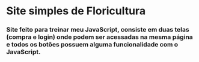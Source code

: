 <h1>Site simples de Floricultura</h1>
<h3> Site feito para treinar meu JavaScript, consiste em duas telas (compra e login) onde podem ser acessadas na mesma página e todos os botões possuem alguma funcionalidade com o JavaScript.</h3>
